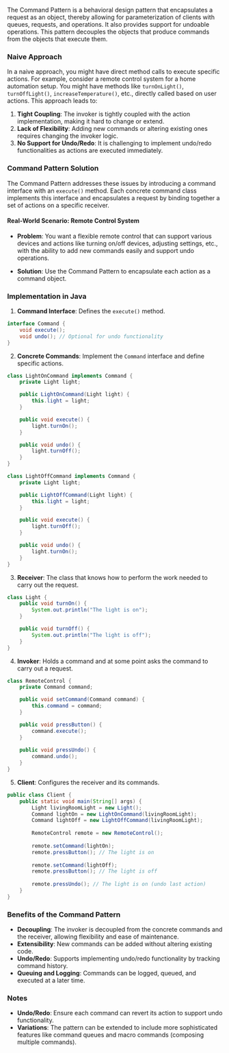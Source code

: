 The Command Pattern is a behavioral design pattern that encapsulates a request as an object, thereby allowing for parameterization of clients with queues, requests, and operations. It also provides support for undoable operations. This pattern decouples the objects that produce commands from the objects that execute them.

### Naive Approach

In a naive approach, you might have direct method calls to execute specific actions. For example, consider a remote control system for a home automation setup. You might have methods like `turnOnLight()`, `turnOffLight()`, `increaseTemperature()`, etc., directly called based on user actions. This approach leads to:

1. **Tight Coupling**: The invoker is tightly coupled with the action implementation, making it hard to change or extend.
2. **Lack of Flexibility**: Adding new commands or altering existing ones requires changing the invoker logic.
3. **No Support for Undo/Redo**: It is challenging to implement undo/redo functionalities as actions are executed immediately.

### Command Pattern Solution

The Command Pattern addresses these issues by introducing a command interface with an `execute()` method. Each concrete command class implements this interface and encapsulates a request by binding together a set of actions on a specific receiver.

#### Real-World Scenario: Remote Control System

- **Problem**: You want a flexible remote control that can support various devices and actions like turning on/off devices, adjusting settings, etc., with the ability to add new commands easily and support undo operations.

- **Solution**: Use the Command Pattern to encapsulate each action as a command object.

### Implementation in Java

1. **Command Interface**: Defines the `execute()` method.

```java
interface Command {
    void execute();
    void undo(); // Optional for undo functionality
}
```

2. **Concrete Commands**: Implement the `Command` interface and define specific actions.

```java
class LightOnCommand implements Command {
    private Light light;

    public LightOnCommand(Light light) {
        this.light = light;
    }

    public void execute() {
        light.turnOn();
    }

    public void undo() {
        light.turnOff();
    }
}

class LightOffCommand implements Command {
    private Light light;

    public LightOffCommand(Light light) {
        this.light = light;
    }

    public void execute() {
        light.turnOff();
    }

    public void undo() {
        light.turnOn();
    }
}
```

3. **Receiver**: The class that knows how to perform the work needed to carry out the request.

```java
class Light {
    public void turnOn() {
        System.out.println("The light is on");
    }

    public void turnOff() {
        System.out.println("The light is off");
    }
}
```

4. **Invoker**: Holds a command and at some point asks the command to carry out a request.

```java
class RemoteControl {
    private Command command;

    public void setCommand(Command command) {
        this.command = command;
    }

    public void pressButton() {
        command.execute();
    }
    
    public void pressUndo() {
        command.undo();
    }
}
```

5. **Client**: Configures the receiver and its commands.

```java
public class Client {
    public static void main(String[] args) {
        Light livingRoomLight = new Light();
        Command lightOn = new LightOnCommand(livingRoomLight);
        Command lightOff = new LightOffCommand(livingRoomLight);
        
        RemoteControl remote = new RemoteControl();
        
        remote.setCommand(lightOn);
        remote.pressButton(); // The light is on
        
        remote.setCommand(lightOff);
        remote.pressButton(); // The light is off
        
        remote.pressUndo(); // The light is on (undo last action)
    }
}
```

### Benefits of the Command Pattern

- **Decoupling**: The invoker is decoupled from the concrete commands and the receiver, allowing flexibility and ease of maintenance.
- **Extensibility**: New commands can be added without altering existing code.
- **Undo/Redo**: Supports implementing undo/redo functionality by tracking command history.
- **Queuing and Logging**: Commands can be logged, queued, and executed at a later time.

### Notes

- **Undo/Redo**: Ensure each command can revert its action to support undo functionality.
- **Variations**: The pattern can be extended to include more sophisticated features like command queues and macro commands (composing multiple commands).